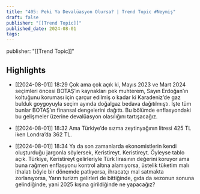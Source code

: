 ```yaml
---
title: "405: Peki Ya Devalüasyon Olursa? | Trend Topic #Neymiş"
draft: false
publisher: "[[Trend Topic]]"
published_date: 2024-08-01
tags:
---
```

publisher: "[[Trend Topic]]"


## Highlights
* [[2024-08-01]] 18:29  Çok ama çok açık ki, Mayıs 2023 ve Mart 2024 seçimleri öncesi BOTAŞ’ın kaynakları pek muhterem, Sayın Erdoğan’ın koltuğunu koruması için çarçur edilmiş o kadar ki Karadeniz’de gaz bulduk goygoyuyla seçim ayında doğalgaz bedava dağıtılmıştı. İşte tüm bunlar BOTAŞ’ın finansal dengelerini dağıttı. Bu bölümde enflasyondaki bu gelişmeler üzerine devalüasyon olasılığını tartışacağız.

* [[2024-08-01]] 18:32  Ama Türkiye’de sızma zeytinyağının litresi 425 TL iken Londra’da 362 TL.

* [[2024-08-01]] 18:34  Ya da son zamanlarda ekonomistlerin kendi oluşturduğu jargonla söylersek, Keristireyt. Keristireyt. Öyleyse tablo açık. Türkiye, Keristireyt gelirleriyle Türk lirasının değerini koruyor ama buna rağmen enflasyonu kontrol altına alamıyorsa, üstelik tüketim malı ithalatı böyle bir dönemde patlıyorsa, ihracatçı mal satmakta zorlanıyorsa, Yarın turizm gelirleri de bittiğinde, gıda da sezonun sonuna gelindiğinde, yani 2025 kışına girildiğinde ne yapacağız?

